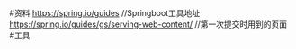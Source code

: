 #资料
https://spring.io/guides //Springboot工具地址
https://spring.io/guides/gs/serving-web-content/  //第一次提交时用到的页面
#工具